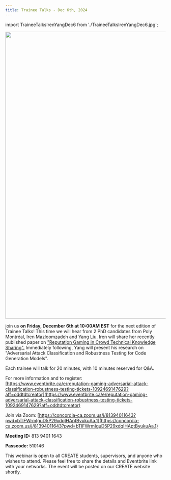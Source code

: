 ```yaml
---
title: Trainee Talks - Dec 6th, 2024
---
```


import TraineeTalksIrenYangDec6 from './TraineeTalksIrenYangDec6.jpg';

<p class="Trainee_Talk"><img src={TraineeTalksIrenYangDec6} width="900"/></p>

 join us **on Friday, December 6th at 10:00AM EST** for the next edition of Trainee Talks!  This time we will hear from 2 PhD candidates from Poly Montréal, Iren Mazloomzadeh and Yang Liu.  Iren will share her recently published paper on ["Reputation Gaming in Crowd Technical Knowledge Sharing".](https://dl.acm.org/doi/abs/10.1145/3691627)  Immediately following, Yang will present his research on "Adversarial Attack Classification and Robustness Testing for Code Generation Models".

Each trainee will talk for 20 minutes, with 10 minutes reserved for Q&A.

For more information and to register: [https://www.eventbrite.ca/e/reputation-gaming-adversarial-attack-classification-robustness-testing-tickets-1092469147629?aff=oddtdtcreator](https://www.eventbrite.ca/e/reputation-gaming-adversarial-attack-classification-robustness-testing-tickets-1092469147629?aff=oddtdtcreator)

Join via Zoom:  [https://concordia-ca.zoom.us/j/81394011643?pwd=bTlFWrmIguD5P29xdqIHAptByukuAa.1](https://concordia-ca.zoom.us/j/81394011643?pwd=bTlFWrmIguD5P29xdqIHAptByukuAa.1)

**Meeting ID:**  813 9401 1643

**Passcode:**  510146

This webinar is open to all CREATE students, supervisors, and anyone who wishes to attend.  Please feel free to share the details and Eventbrite link with your networks. The event will be posted on our CREATE website shortly.

